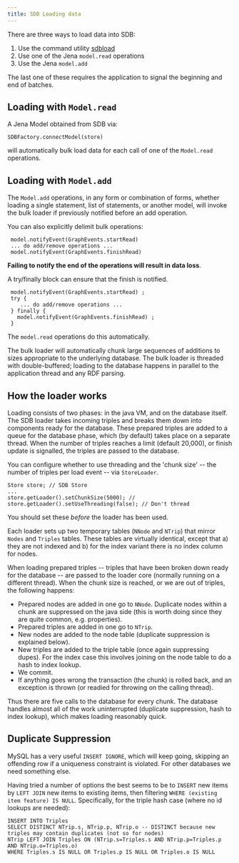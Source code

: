 ```yaml
---
title: SDB Loading data
---
```


There are three ways to load data into SDB:

1.  Use the command utility
    [sdbload](commands.html#Loading_data "SDB/Commands")
2.  Use one of the Jena `model.read` operations
3.  Use the Jena `model.add`

The last one of these requires the application to signal the
beginning and end of batches.

## Loading with `Model.read`

A Jena Model obtained from SDB via:

    SDBFactory.connectModel(store)

will automatically bulk load data for each call of one of the
`Model.read` operations.

## Loading with `Model.add`

The `Model.add` operations, in any form or combination of forms,
whether loading a single statement, list of statements, or another
model, will invoke the bulk loader if previously notified before an
add operation.

You can also explicitly delimit bulk operations:

     model.notifyEvent(GraphEvents.startRead)
     ... do add/remove operations ...
     model.notifyEvent(GraphEvents.finishRead)

**Failing to notify the end of the operations will result in data loss**.

A try/finally block can ensure that the finish is notified.

     model.notifyEvent(GraphEvents.startRead) ;
     try {
        ... do add/remove operations ...
     } finally {
       model.notifyEvent(GraphEvents.finishRead) ;
     }

The `model.read` operations do this automatically.

The bulk loader will automatically chunk large sequences of
additions to sizes appropriate to the underlying database. The bulk
loader is threaded with double-buffered; loading to the database
happens in parallel to the application thread and any RDF parsing.

## How the loader works

Loading consists of two phases: in the java VM, and on the database
itself. The SDB loader takes incoming triples and breaks them down
into components ready for the database. These prepared triples are
added to a queue for the database phase, which (by default) takes
place on a separate thread. When the number of triples reaches a
limit (default 20,000), or finish update is signalled, the triples
are passed to the database.

You can configure whether to use threading and the 'chunk size' --
the number of triples per load event -- via `StoreLoader`.

    Store store; // SDB Store
    ...
    store.getLoader().setChunkSize(5000); //
    store.getLoader().setUseThreading(false); // Don't thread

You should set these *before* the loader has been used.

Each loader sets up two temporary tables (`NNode` and `NTrip`) that
mirror `Nodes` and `Triples` tables. These tables are virtually
identical, except that a) they are not indexed and b) for the index
variant there is no index column for nodes.

When loading prepared triples -- triples that have been broken down
ready for the database -- are passed to the loader core (normally
running on a different thread). When the chunk size is reached, or
we are out of triples, the following happens:

-   Prepared nodes are added in one go to `NNode`. Duplicate nodes
    within a chunk are suppressed on the java side (this is worth doing
    since they are quite common, e.g. properties).
-   Prepared triples are added in one go to `NTrip`.
-   New nodes are added to the node table (duplicate suppression is
    explained below).
-   New triples are added to the triple table (once again
    suppressing dupes). For the index case this involves joining on the
    node table to do a hash to index lookup.
-   We commit.
-   If anything goes wrong the transaction (the chunk) is rolled
    back, and an exception is thrown (or readied for throwing on the
    calling thread).

Thus there are five calls to the database for every chunk. The
database handles almost all of the work uninterrupted (duplicate
suppression, hash to index lookup), which makes loading reasonably
quick.

## Duplicate Suppression

MySQL has a very useful `INSERT IGNORE`, which will keep going,
skipping an offending row if a uniqueness constraint is violated.
For other databases we need something else.

Having tried a number of options the best seems to be to `INSERT`
new items by `LEFT JOIN` new items to existing items, then
filtering `WHERE (existing item feature) IS NULL`. Specifically,
for the triple hash case (where no id lookups are needed):

    INSERT INTO Triples
    SELECT DISTINCT NTrip.s, NTrip.p, NTrip.o -- DISTINCT because new triples may contain duplicates (not so for nodes)
    NTrip LEFT JOIN Triples ON (NTrip.s=Triples.s AND NTrip.p=Triples.p AND NTrip.o=Triples.o)
    WHERE Triples.s IS NULL OR Triples.p IS NULL OR Triples.o IS NULL
